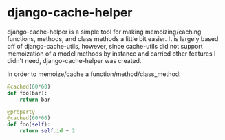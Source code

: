 django-cache-helper
===================

django-cache-helper is a simple tool for making memoizing/caching functions, methods, and class methods a little bit easier.
It is largely based off of django-cache-utils, however, since cache-utils did not support memoization of a model methods by instance and carried other features I didn't need, django-cache-helper was created.

In order to memoize/cache a function/method/class_method:

```python
@cached(60*60)
def foo(bar):
	return bar

@property
@cached(60*60)
def foo(self):
	return self.id + 2
```
